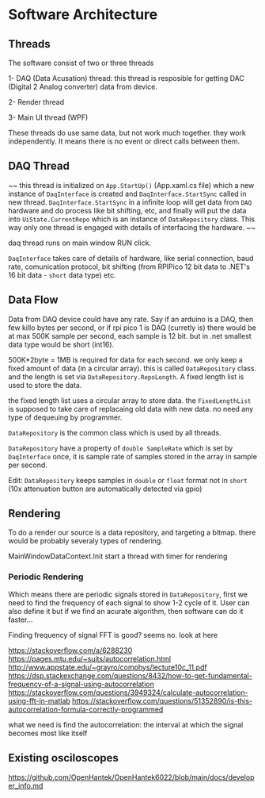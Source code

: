 # Software Architecture

## Threads

The software consist of two or three threads

1- DAQ (Data Acusation) thread:
this thread is resposible for getting DAC (Digital 2 Analog converter) data from device.

2- Render thread

3- Main UI thread (WPF)

These threads do use same data, but not work much together. they work independently. It means there is no event or direct calls between them.


## DAQ Thread

~~
this thread is initialized on `App.StartUp()` (App.xaml.cs file) which a new instance of `DaqInterface` is created and `DaqInterface.StartSync` called in new thread. `DaqInterface.StartSync` in a infinite loop will get data from `DAQ` hardware and do process like bit shifting, etc, and finally will put the data into `UiState.CurrentRepo` which is an instance of `DataRepository` class. This way only one thread is engaged with details of interfacing the hardware.
~~

daq thread runs on main window RUN click.

`DaqInterface` takes care of details of hardware, like serial connection, baud rate, comunication protocol, bit shifting (from RPIPico 12 bit data to .NET's 16 bit data - `short` data type) etc.

## Data Flow

Data from DAQ device could have any rate. Say if an arduino is a DAQ, then few killo bytes per second, or if rpi pico 1 is DAQ (curretly is) there would be at max 500K sample per second, each sample is 12 bit. but in .net smallest data type would be short (int16).

500K*2byte = 1MB is required for data for each second. we only keep a fixed amount of data (in a circular array). this is called `DataRepository` class. and the length is set via `DataRepository.RepoLength`. A fixed length list is used to store the data.

the fixed length list uses a circular array to store data. the `FixedLengthList` is supposed to take care of replacaing old data with new data. no need any type of dequeuing by programmer.


`DataRepository` is the common class which is used by all threads.

`DataRepository` have a property of `double SampleRate` which is set by `DaqInterface` once, it is sample rate of samples stored in the array in sample per second.

Edit: `DataRepository` keeps samples in `double` or `float` format not in `short` (10x attenuation button are automatically detected via gpio)

## Rendering

To do a render our source is a data repository, and targeting a bitmap. there would be probably severaly types of rendering.

MainWindowDataContext.Init start a thread with timer for rendering


### Periodic Rendering

Which means there are periodic signals stored in `DataRepository`, first we need to find the frequency of each signal to show 1-2 cycle of it. User can also define it but if we find an acurate algorithm, then software can do it faster...

Finding frequency of signal
FFT is good? seems no. look at here 

https://stackoverflow.com/a/6288230
https://pages.mtu.edu/~suits/autocorrelation.html
http://www.appstate.edu/~grayro/comphys/lecture10c_11.pdf
https://dsp.stackexchange.com/questions/8432/how-to-get-fundamental-frequency-of-a-signal-using-autocorrelation
https://stackoverflow.com/questions/3949324/calculate-autocorrelation-using-fft-in-matlab
https://stackoverflow.com/questions/51352890/is-this-autocorrelation-formula-correctly-programmed

what we need is find the autocorrelation: the interval at which the signal becomes most like itself



## Existing osciloscopes

https://github.com/OpenHantek/OpenHantek6022/blob/main/docs/developer_info.md
